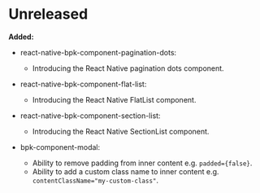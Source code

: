 # Unreleased

**Added:**
- react-native-bpk-component-pagination-dots:
  - Introducing the React Native pagination dots component.

- react-native-bpk-component-flat-list:
  - Introducing the React Native FlatList component.
- react-native-bpk-component-section-list:
  - Introducing the React Native SectionList component.

- bpk-component-modal:
  - Ability to remove padding from inner content e.g. `padded={false}`.
  - Ability to add a custom class name to inner content e.g. `contentClassName="my-custom-class"`.
